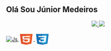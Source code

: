 ## Olá Sou Júnior Medeiros
<div align="center">
  <a href="https://github.com/Medeiros000">
  <img height="180em" src="https://github-readme-stats.vercel.app/api?username=Medeiros000&show_icons=true&theme=github_dark &include_all_commits=true&count_private=true"/>
  <img height="180em" src="https://github-readme-stats.vercel.app/api/top-langs/?username=Medeiros000&layout=compact&langs_count=7&theme=github_dark "/>
</div>
<div style="display: inline_block"><br>
  <img align="center" alt="Js" height="30" width="40" src="hhttps://github.com/Medeiros000/Medeiros000/blob/main/imagens/javascript-plain.svg">
  <img align="center" alt="HTML" height="30" width="40" src="https://github.com/Medeiros000/Medeiros000/blob/main/imagens/html5-original.svg">
  <img align="center" alt="CSS" height="30" width="40" src="https://github.com/Medeiros000/Medeiros000/blob/main/imagens/css3-original.svg">
  </div>